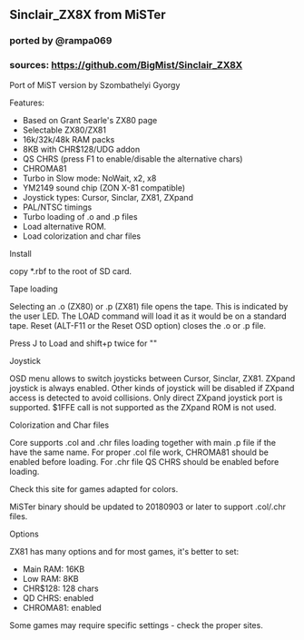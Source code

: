 ## Sinclair_ZX8X from MiSTer

### ported by @rampa069

### sources: https://github.com/BigMist/Sinclair_ZX8X

Port of MiST version by Szombathelyi Gyorgy

Features:

* Based on Grant Searle's ZX80 page
* Selectable ZX80/ZX81
* 16k/32k/48k RAM packs
* 8KB with CHR$128/UDG addon
* QS CHRS (press F1 to enable/disable the alternative chars)
* CHROMA81
* Turbo in Slow mode: NoWait, x2, x8
* YM2149 sound chip (ZON X-81 compatible)
* Joystick types: Cursor, Sinclar, ZX81, ZXpand
* PAL/NTSC timings
* Turbo loading of .o and .p files
* Load alternative ROM.
* Load colorization and char files

Install

copy *.rbf to the root of SD card.

Tape loading

Selecting an .o (ZX80) or .p (ZX81) file opens the tape. This is indicated by the user LED. The LOAD command will load it as it would be on a standard tape. Reset (ALT-F11 or the Reset OSD option) closes the .o or .p file.

Press J to Load and shift+p twice for ""

Joystick

OSD menu allows to switch joysticks between Cursor, Sinclar, ZX81. ZXpand joystick is always enabled. Other kinds of joystick will be disabled if ZXpand access is detected to avoid collisions. Only direct ZXpand joystick port is supported. $1FFE call is not supported as the ZXpand ROM is not used.

Colorization and Char files

Core supports .col and .chr files loading together with main .p file if the have the same name. For proper .col file work, CHROMA81 should be enabled before loading. For .chr file QS CHRS should be enabled before loading.

Check this site for games adapted for colors.

MiSTer binary should be updated to 20180903 or later to support .col/.chr files.

Options

ZX81 has many options and for most games, it's better to set:

* Main RAM: 16KB
* Low RAM: 8KB
* CHR$128: 128 chars
* QD CHRS: enabled
* CHROMA81: enabled

Some games may require specific settings - check the proper sites.

